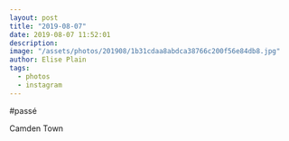 ```yaml
---
layout: post
title: "2019-08-07"
date: 2019-08-07 11:52:01
description: 
image: "/assets/photos/201908/1b31cdaa8abdca38766c200f56e84db8.jpg"
author: Elise Plain
tags: 
  - photos
  - instagram
---
```


#passé
<p></p>
Camden Town